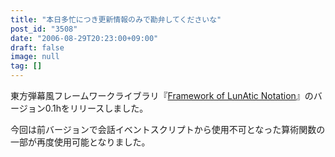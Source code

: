```yaml
---
title: "本日多忙につき更新情報のみで勘弁してくださいな"
post_id: "3508"
date: "2006-08-29T20:23:00+09:00"
draft: false
image: null
tag: []
---
```



東方弾幕風フレームワークライブラリ『[Framework of LunAtic Notation](/tag/flan)』のバージョン0.1hをリリースしました。

今回は前バージョンで会話イベントスクリプトから使用不可となった算術関数の一部が再度使用可能となりました。
